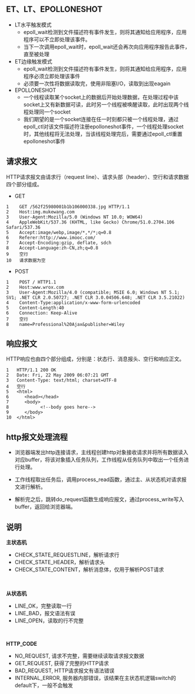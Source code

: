 ## ET、LT、EPOLLONESHOT
- LT水平触发模式
    - epoll_wait检测到文件描述符有事件发生，则将其通知给应用程序，应用程序可以不立即处理该事件。
    - 当下一次调用epoll_wait时，epoll_wait还会再次向应用程序报告此事件，直至被处理
- ET边缘触发模式
    - epoll_wait检测到文件描述符有事件发生，则将其通知给应用程序，应用程序必须立即处理该事件
    - 必须要一次性将数据读取完，使用非阻塞I/O，读取到出现eagain
- EPOLLONESHOT
    - 一个线程读取某个socket上的数据后开始处理数据，在处理过程中该socket上又有新数据可读，此时另一个线程被唤醒读取，此时出现两个线程处理同一个socket
    - 我们期望的是一个socket连接在任一时刻都只被一个线程处理，通过epoll_ctl对该文件描述符注册epolloneshot事件，一个线程处理socket时，其他线程将无法处理，当该线程处理完后，需要通过epoll_ctl重置epolloneshot事件

## 请求报文
HTTP请求报文由请求行（request line）、请求头部（header）、空行和请求数据四个部分组成。

- GET
```
1    GET /562f25980001b1b106000338.jpg HTTP/1.1
2    Host:img.mukewang.com
3    User-Agent:Mozilla/5.0 (Windows NT 10.0; WOW64)
4    AppleWebKit/537.36 (KHTML, like Gecko) Chrome/51.0.2704.106 Safari/537.36
5    Accept:image/webp,image/*,*/*;q=0.8
6    Referer:http://www.imooc.com/
7    Accept-Encoding:gzip, deflate, sdch
8    Accept-Language:zh-CN,zh;q=0.8
9    空行
10   请求数据为空
```

- POST
```
1    POST / HTTP1.1
2    Host:www.wrox.com
3    User-Agent:Mozilla/4.0 (compatible; MSIE 6.0; Windows NT 5.1; SV1; .NET CLR 2.0.50727; .NET CLR 3.0.04506.648; .NET CLR 3.5.21022)
4    Content-Type:application/x-www-form-urlencoded
5    Content-Length:40
6    Connection: Keep-Alive
7    空行
8    name=Professional%20Ajax&publisher=Wiley
```

## 响应报文
HTTP响应也由四个部分组成，分别是：状态行、消息报头、空行和响应正文。

```
1   HTTP/1.1 200 OK
2   Date: Fri, 22 May 2009 06:07:21 GMT
3   Content-Type: text/html; charset=UTF-8
4   空行
5   <html>
6      <head></head>
7      <body>
8            <!--body goes here-->
9      </body>
10  </html>
```

## http报文处理流程

- 浏览器端发出http连接请求，主线程创建http对象接收请求并将所有数据读入对应buffer，将该对象插入任务队列，工作线程从任务队列中取出一个任务进行处理。

- 工作线程取出任务后，调用process_read函数，通过主、从状态机对请求报文进行解析。

- 解析完之后，跳转do_request函数生成响应报文，通过process_write写入buffer，返回给浏览器端。

## 说明

**主状态机**
- CHECK_STATE_REQUESTLINE，解析请求行
- CHECK_STATE_HEADER，解析请求头
- CHECK_STATE_CONTENT，解析消息体，仅用于解析POST请求

<br>

**从状态机**
- LINE_OK，完整读取一行
- LINE_BAD，报文语法有误
- LINE_OPEN，读取的行不完整

<br>

**HTTP_CODE**
- NO_REQUEST, 请求不完整，需要继续读取请求报文数据
- GET_REQUEST, 获得了完整的HTTP请求
- BAD_REQUEST, HTTP请求报文有语法错误
- INTERNAL_ERROR, 服务器内部错误，该结果在主状态机逻辑switch的default下，一般不会触发